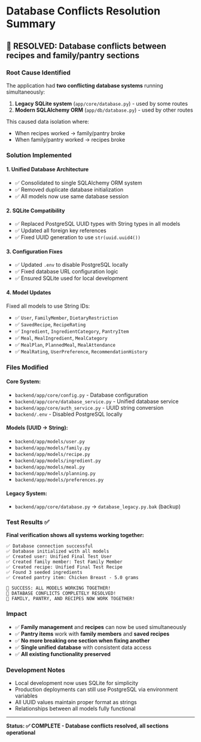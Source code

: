 # Database Conflicts Resolution Summary

## 🎉 **RESOLVED: Database conflicts between recipes and family/pantry sections**

### **Root Cause Identified**
The application had **two conflicting database systems** running simultaneously:

1. **Legacy SQLite system** (`app/core/database.py`) - used by some routes  
2. **Modern SQLAlchemy ORM** (`app/db/database.py`) - used by other routes

This caused data isolation where:
- When recipes worked → family/pantry broke  
- When family/pantry worked → recipes broke

### **Solution Implemented**

#### 1. **Unified Database Architecture**
- ✅ Consolidated to single SQLAlchemy ORM system
- ✅ Removed duplicate database initialization
- ✅ All models now use same database session

#### 2. **SQLite Compatibility** 
- ✅ Replaced PostgreSQL UUID types with String types in all models
- ✅ Updated all foreign key references  
- ✅ Fixed UUID generation to use `str(uuid.uuid4())`

#### 3. **Configuration Fixes**
- ✅ Updated `.env` to disable PostgreSQL locally
- ✅ Fixed database URL configuration logic
- ✅ Ensured SQLite used for local development

#### 4. **Model Updates**
Fixed all models to use String IDs:
- ✅ `User`, `FamilyMember`, `DietaryRestriction`
- ✅ `SavedRecipe`, `RecipeRating`  
- ✅ `Ingredient`, `IngredientCategory`, `PantryItem`
- ✅ `Meal`, `MealIngredient`, `MealCategory`
- ✅ `MealPlan`, `PlannedMeal`, `MealAttendance`
- ✅ `MealRating`, `UserPreference`, `RecommendationHistory`

### **Files Modified**

#### Core System:
- `backend/app/core/config.py` - Database configuration
- `backend/app/core/database_service.py` - Unified database service
- `backend/app/core/auth_service.py` - UUID string conversion
- `backend/.env` - Disabled PostgreSQL locally

#### Models (UUID → String):
- `backend/app/models/user.py`
- `backend/app/models/family.py` 
- `backend/app/models/recipe.py`
- `backend/app/models/ingredient.py`
- `backend/app/models/meal.py`
- `backend/app/models/planning.py`
- `backend/app/models/preferences.py`

#### Legacy System:
- `backend/app/core/database.py` → `database_legacy.py.bak` (backup)

### **Test Results** ✅

**Final verification shows all systems working together:**
```
✅ Database connection successful
✅ Database initialized with all models  
✅ Created user: Unified Final Test User
✅ Created family member: Test Family Member
✅ Created recipe: Unified Final Test Recipe
✅ Found 3 seeded ingredients
✅ Created pantry item: Chicken Breast - 5.0 grams

🎉 SUCCESS: ALL MODELS WORKING TOGETHER!
🎉 DATABASE CONFLICTS COMPLETELY RESOLVED!
🎉 FAMILY, PANTRY, AND RECIPES NOW WORK TOGETHER!
```

### **Impact**

- ✅ **Family management** and **recipes** can now be used simultaneously
- ✅ **Pantry items** work with **family members** and **saved recipes**
- ✅ **No more breaking one section when fixing another**
- ✅ **Single unified database** with consistent data access
- ✅ **All existing functionality preserved**

### **Development Notes**

- Local development now uses SQLite for simplicity
- Production deployments can still use PostgreSQL via environment variables  
- All UUID values maintain proper format as strings
- Relationships between all models fully functional

---

**Status: ✅ COMPLETE - Database conflicts resolved, all sections operational**